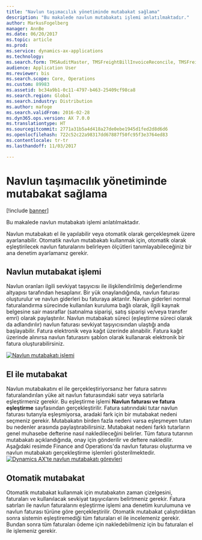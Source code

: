 ```yaml
---
title: "Navlun taşımacılık yönetiminde mutabakat sağlama"
description: "Bu makalede navlun mutabakatı işlemi anlatılmaktadır."
author: MarkusFogelberg
manager: AnnBe
ms.date: 06/20/2017
ms.topic: article
ms.prod: 
ms.service: dynamics-ax-applications
ms.technology: 
ms.search.form: TMSAuditMaster, TMSFreightBillInvoiceReconcile, TMSFreightBillSummary, TMSFreightBillType, TMSFreightMatchReason, TMSInvoiceTable
audience: Application User
ms.reviewer: bis
ms.search.scope: Core, Operations
ms.custom: 89983
ms.assetid: bc34a9b1-0c11-4797-b463-25409cf98ca8
ms.search.region: Global
ms.search.industry: Distribution
ms.author: mafoge
ms.search.validFrom: 2016-02-28
ms.dyn365.ops.version: AX 7.0.0
ms.translationtype: HT
ms.sourcegitcommit: 2771a31b5a4d418a27de0ebe1945d1fed2d8d6d6
ms.openlocfilehash: 722c52c22a98317dd67887f50fc95f3e3764ed83
ms.contentlocale: tr-tr
ms.lasthandoff: 11/03/2017

---
```


# <a name="reconcile-freight-in-transportation-management"></a>Navlun taşımacılık yönetiminde mutabakat sağlama

[!include [banner](../includes/banner.md)]

Bu makalede navlun mutabakatı işlemi anlatılmaktadır.

Navlun mutabakatı el ile yapılabilir veya otomatik olarak gerçekleşmek üzere ayarlanabilir. Otomatik navlun mutabakatı kullanmak için, otomatik olarak eşleştirilecek navlun faturalarını belirleyen ölçütleri tanımlayabileceğiniz bir ana denetim ayarlamanız gerekir.

## <a name="the-freight-reconciliation-process"></a>Navlun mutabakat işlemi
Navlun oranları ilgili sevkiyat taşıyıcısı ile ilişkilendirilmiş değerlendirme altyapısı tarafından hesaplanır. Bir yük onaylandığında, navlun faturası oluşturulur ve navlun giderleri bu faturaya aktarılır. Navlun giderleri normal faturalandırma sürecinde kullanılan kuruluma bağlı olarak, ilgili kaynak belgesine sair masraflar (satınalma siparişi, satış siparişi ve/veya transfer emri) olarak paylaştırılır. Navlun mutabakatı süreci (eşleştirme süreci olarak da adlandırılır) navlun faturası sevkiyat taşıyıcısından ulaştığı anda başlayabilir. Fatura elektronik veya kağıt üzerinde alınabilir. Fatura kağıt üzerinde alınırsa navlun faturasını şablon olarak kullanarak elektronik bir fatura oluşturabilirsiniz. 

[![Navlun mutabakatı işlemi](./media/freight-reconcilation-process.jpg)](./media/freight-reconcilation-process.jpg)

## <a name="manual-reconciliation"></a>El ile mutabakat
Navlun mutabakatını el ile gerçekleştiriyorsanız her fatura satırını faturalandırılan yüke ait navlun faturasındaki satır veya satırlarla eşleştirmeniz gerekir. Bu eşleştirme işlemi **Navlun faturası ve fatura eşleştirme** sayfasından gerçekleştirilir. Fatura satırındaki tutar navlun faturası tutarıyla eşleşmiyorsa, aradaki fark için bir mutabakat nedeni seçmeniz gerekir. Mutabakatın birden fazla nedeni varsa eşleşmeyen tutarı bu nedenler arasında paylaştırabilirsiniz. Mutabakat nedeni farklı tutarların genel muhasebe defterine nasıl nakledileceğini belirler. Tüm fatura tutarının mutabakatı açıklandığında, onay için gönderilir ve deftere nakledilir. Aşağıdaki resimde Finance and Operations'da navlun faturası oluşturma ve navlun mutabakatı gerçekleştirme işlemleri gösterilmektedir. 
[![Dynamics AX'te navlun mutabakatı görevleri](./media/processflowforfreightreconciliation.jpg)](./media/processflowforfreightreconciliation.jpg)
## <a name="automatic-reconciliation"></a>Otomatik mutabakat
Otomatik mutabakat kullanmak için mutabakatın zaman çizelgesini, faturaları ve kullanılacak sevkiyat taşıyıcılarını belirtmeniz gerekir. Fatura satırları ile navlun faturalarını eşleştirme işlemi ana denetim kurulumuna ve navlun faturası türüne göre gerçekleştirilir. Otomatik mutabakat çalıştırdıktan sonra sistemin eşleştiremediği tüm faturaları el ile incelemeniz gerekir. Bundan sonra tüm faturaları ödeme için nakledebilmeniz için bu faturaları el ile işlemeniz gerekir.




